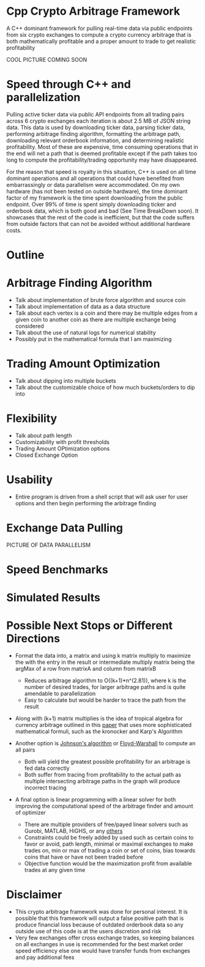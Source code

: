 # Cpp Crypto Arbitrage Framework
A C++ dominant framework for pulling real-time data via public endpoints from six crypto exchanges to compute a crypto currency arbitrage that is both mathematically profitable and a proper amount to trade to get realistic profitability  

COOL PICTURE COMING SOON

# Speed through C++ and parallelization
Pulling active ticker data via public API endpoints from all trading pairs across 6 crypto exchanges each iteration is about 2.5 MB of JSON string data. This data is used by downloading ticker data, parsing ticker data, performing arbitrage finding algorithm, formatting the arbitrage path, downloading relevant orderbook information, and determining realistic profitability. Most of these are expensive, time consuming operations that in the end will net a path that is deemed profitable except if the path takes too long to compute the profitability/trading opportunity may have disappeared.

For the reason that speed is royalty in this situation, C++ is used on all time dominant operations and all operations that could have benefited from embarrassingly or data parallelism were accommodated. On my own hardware (has not been tested on outside hardware), the time dominant factor of my framework is the time spent downloading from the public endpoint. Over 99% of time is spent simply downloading ticker and orderbook data, which is both good and bad (See Time BreakDown soon). It showcases that the rest of the code is inefficient, but that the code suffers from outside factors that can not be avoided without additional hardware costs. 

# Outline
# Arbitrage Finding Algorithm
- Talk about implementation of brute force algorithm and source coin
- Talk about implementation of data as a data structure
- Talk about each vertex is a coin and there may be multiple edges from a given coin to another coin as there are multiple exchange being considered 
- Talk about the use of natural logs for numerical stability
- Possibly put in the mathematical formula that I am maximizing

# Trading Amount Optimization
- Talk about dipping into multiple buckets
- Talk about the customizable choice of how much buckets/orders to dip into

# Flexibility
- Talk about path length
- Customizability with profit thresholds
- Trading Amount OPtimization options
- Closed Exchange Option

# Usability
- Entire program is driven from a shell script that will ask user for user options and then begin performing the arbitrage finding


# Exchange Data Pulling
PICTURE OF DATA PARALLELISM


# Speed Benchmarks


# Simulated Results



# Possible Next Stops or Different Directions
- Format the data into, a matrix and using k matrix multiply to maximize the with the entry in the result or intermediate multiply matrix being the argMax of a row from matrixA and column from matrixB
    - Reduces arbitrage algorithm to O((k+1)*n^(2.81)), where k is the number of desired trades, for larger arbitrage paths and is quite amendable to parallelization
    - Easy to calculate but would be harder to trace the path from the result
- Along with (k+1) matrix multiplies is the idea of tropical algebra for currency arbitrage outlined in this [paper](https://commons.lib.jmu.edu/cgi/viewcontent.cgi?article=1303&context=honors201019) that uses more sophisticated mathematical formuli, such as the kronocker and Karp's Algorithm

- Another option is [Johnson's algorithm](https://en.wikipedia.org/wiki/Johnson%27s_algorithm) or [Floyd-Warshall](https://en.wikipedia.org/wiki/Floyd%E2%80%93Warshall_algorithm) to compute an all pairs 
    - Both will yield the greatest possible profitability for an arbitrage is fed data correctly
    - Both suffer from tracing from profitability to the actual path as multiple intersecting arbitrage paths in the graph will produce incorrect tracing

- A final option is linear programming with a linear solver for both improving the computational speed of the arbitrage finder and amount of optimizer
    - There are multiple providers of free/payed linear solvers such as Gurobi, MATLAB, HiGHS, or any [others]()
    - Constraints could be freely added by used such as certain coins to favor or avoid, path length, minimal or maximal exchanges to make trades on, min or max of trading a coin or set of coins, bias towards coins that have or have not been traded before
    - Objective function would be the maximization profit from available trades at any given time 


# Disclaimer
- This crypto arbitrage framework was done for personal interest. It is possible that this framework will output a false positive path that is produce financial loss because of outdated orderbook data so any outside use of this code is at the users discretion and risk 
- Very few exchanges offer cross exchange trades, so keeping balances on all exchanges in use is recommended for the best market order speed efficiency else one would have transfer funds from exchanges and pay additional fees